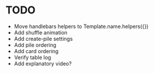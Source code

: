 TODO
====

 - Move handlebars helpers to Template.name.helpers({})
 - Add shuffle animation
 - Add create-pile settings
 - Add pile ordering
 - Add card ordering
 - Verify table log
 - Add explanatory video?
